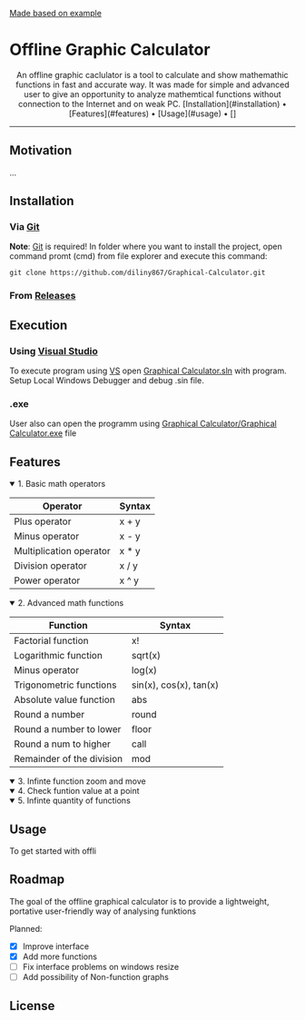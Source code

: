[Made based on example](https://github.com/aregtech/areg-sdk/blob/master/README.md)
# Offline Graphic Calculator

<center>An offline graphic caclulator is a tool to calculate and show mathemathic functions in fast and accurate way. It was made for simple and advanced user to give an opportunity to analyze mathemtical functions without connection to the Internet and on weak PC. 
[Installation](#installation) • [Features](#features) • [Usage](#usage) • []
</center>

---

## Motivation
...
## Installation
### Via [Git](https://git-scm.com)
**Note**: [Git](https://git-scm.com) is required! 
In folder where you want to install the project, open command promt (cmd) from file explorer and execute this command:
```
git clone https://github.com/diliny867/Graphical-Calculator.git
```
### From [Releases](https://github.com/diliny867/Graphical-Calculator/releases)

## Execution
### Using [Visual Studio](https://visualstudio.microsoft.com/)
To execute program using [VS](https://visualstudio.microsoft.com/) open [Graphical Calculator.sln](https://github.com/diliny867/Graphical-Calculator/blob/master/Graphical%20Calculator.sln) with program.
Setup Local Windows Debugger and debug .sin file.
### .exe
User also can open the programm using [Graphical Calculator/Graphical Calculator.exe](https://github.com/diliny867/Graphical-Calculator/blob/master/Graphical%20Calculator/Graphical%20Calculator.exe) file
## Features

<details open>
<summary>
1. Basic math operators
</summary>

| Operator                | Syntax |
|-------------------------|--------|
| Plus operator           | x \+ y |
| Minus operator          | x \- y |
| Multiplication operator | x \* y |
| Division operator       | x \/ y |
| Power operator          | x \^ y |
</details>

<details open>
<summary>
2. Advanced math functions
</summary>

| Function                | Syntax |
|-------------------------|--------|
| Factorial function           | x\! |
| Logarithmic function           | sqrt(x) |
| Minus operator          | log(x) |
| Trigonometric functions  | sin(x), cos(x), tan(x) |
| Absolute value function       | abs |
| Round a number          | round |
| Round a number to lower          | floor |
| Round a num to higher          | call |
| Remainder of the division          | mod |
</details>

<details open>
<summary>
3. Infinte function zoom and move 
</summary>

</details>

<details open>
<summary>
4. Check funtion value at a point 
</summary>

</details>

<details open>
<summary>
5. Infinte quantity of functions 
</summary>

</details>

## Usage
To get started with offli

## Roadmap
The goal of the offline graphical calculator is to provide a lightweight, portative user-friendly way of analysing funktions 

Planned:
- [x] Improve interface
- [x] Add more functions
- [ ] Fix interface problems on windows resize
- [ ] Add possibility of Non-function graphs

## License
